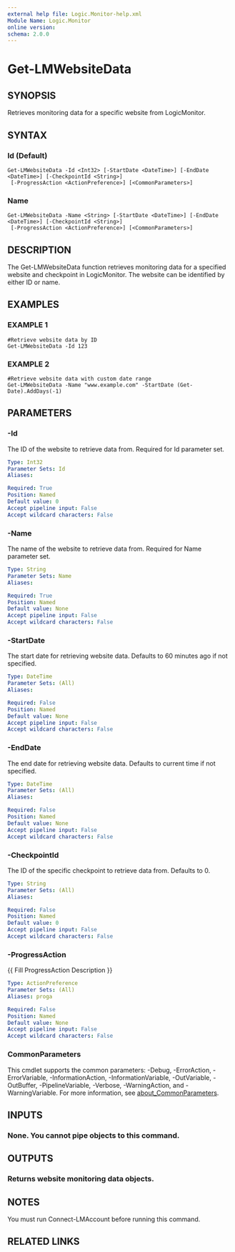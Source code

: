 ```yaml
---
external help file: Logic.Monitor-help.xml
Module Name: Logic.Monitor
online version:
schema: 2.0.0
---
```


# Get-LMWebsiteData

## SYNOPSIS
Retrieves monitoring data for a specific website from LogicMonitor.

## SYNTAX

### Id (Default)
```
Get-LMWebsiteData -Id <Int32> [-StartDate <DateTime>] [-EndDate <DateTime>] [-CheckpointId <String>]
 [-ProgressAction <ActionPreference>] [<CommonParameters>]
```

### Name
```
Get-LMWebsiteData -Name <String> [-StartDate <DateTime>] [-EndDate <DateTime>] [-CheckpointId <String>]
 [-ProgressAction <ActionPreference>] [<CommonParameters>]
```

## DESCRIPTION
The Get-LMWebsiteData function retrieves monitoring data for a specified website and checkpoint in LogicMonitor.
The website can be identified by either ID or name.

## EXAMPLES

### EXAMPLE 1
```
#Retrieve website data by ID
Get-LMWebsiteData -Id 123
```

### EXAMPLE 2
```
#Retrieve website data with custom date range
Get-LMWebsiteData -Name "www.example.com" -StartDate (Get-Date).AddDays(-1)
```

## PARAMETERS

### -Id
The ID of the website to retrieve data from.
Required for Id parameter set.

```yaml
Type: Int32
Parameter Sets: Id
Aliases:

Required: True
Position: Named
Default value: 0
Accept pipeline input: False
Accept wildcard characters: False
```

### -Name
The name of the website to retrieve data from.
Required for Name parameter set.

```yaml
Type: String
Parameter Sets: Name
Aliases:

Required: True
Position: Named
Default value: None
Accept pipeline input: False
Accept wildcard characters: False
```

### -StartDate
The start date for retrieving website data.
Defaults to 60 minutes ago if not specified.

```yaml
Type: DateTime
Parameter Sets: (All)
Aliases:

Required: False
Position: Named
Default value: None
Accept pipeline input: False
Accept wildcard characters: False
```

### -EndDate
The end date for retrieving website data.
Defaults to current time if not specified.

```yaml
Type: DateTime
Parameter Sets: (All)
Aliases:

Required: False
Position: Named
Default value: None
Accept pipeline input: False
Accept wildcard characters: False
```

### -CheckpointId
The ID of the specific checkpoint to retrieve data from.
Defaults to 0.

```yaml
Type: String
Parameter Sets: (All)
Aliases:

Required: False
Position: Named
Default value: 0
Accept pipeline input: False
Accept wildcard characters: False
```

### -ProgressAction
{{ Fill ProgressAction Description }}

```yaml
Type: ActionPreference
Parameter Sets: (All)
Aliases: proga

Required: False
Position: Named
Default value: None
Accept pipeline input: False
Accept wildcard characters: False
```

### CommonParameters
This cmdlet supports the common parameters: -Debug, -ErrorAction, -ErrorVariable, -InformationAction, -InformationVariable, -OutVariable, -OutBuffer, -PipelineVariable, -Verbose, -WarningAction, and -WarningVariable. For more information, see [about_CommonParameters](http://go.microsoft.com/fwlink/?LinkID=113216).

## INPUTS

### None. You cannot pipe objects to this command.
## OUTPUTS

### Returns website monitoring data objects.
## NOTES
You must run Connect-LMAccount before running this command.

## RELATED LINKS

